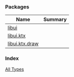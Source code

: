 

### Packages

| Name | Summary |
|---|---|
| [libui](libui/index.md) |  |
| [libui.ktx](libui.ktx/index.md) |  |
| [libui.ktx.draw](libui.ktx.draw/index.md) |  |

### Index

[All Types](alltypes/index.md)